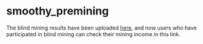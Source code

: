 # smoothy_premining


The blind mining results have been uploaded [here](https://docs.google.com/spreadsheets/u/1/d/e/2PACX-1vRUHF1c_pU20POTiEKaGZMkfTMRl1_9StuIKe7jWIg81luDWpzy8r5q3Hg9XgszwV-mRC-ig0TsOfkJ/pubhtml), and now users who have participated in blind mining can check their mining income in this link.
